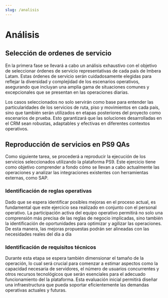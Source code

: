 ```yaml
---
slug: /analisis
---
```


# Análisis

## Selección de ordenes de servicio

En la primera fase se llevará a cabo un análisis exhaustivo con el objetivo de seleccionar órdenes de servicio representativas de cada país de Imbera Latam. Estas órdenes de servicio serán cuidadosamente elegidas para reflejar la diversidad y complejidad de los escenarios operativos, asegurando que incluyan una amplia gama de situaciones comunes y excepcionales que se presentan en las operaciones diarias.

Los casos seleccionados no solo servirán como base para entender las particularidades de los servicios de ruta, piso y movimientos en cada país, sino que también serán utilizados en etapas posteriores del proyecto como escenarios de prueba. Esto garantizará que las soluciones desarrolladas en el CRM sean robustas, adaptables y efectivas en diferentes contextos operativos.

## Reproducción de servicios en PS9 QAs

Como siguiente tarea, se procederá a reproducir la ejecución de los servicios seleccionados utilizando la plataforma PS9. Este ejercicio tiene como objetivo comprender a fondo cómo se llevan a cabo actualmente las operaciones y analizar las integraciones existentes con herramientas externas, como SAP.

### Identificación de reglas operativas

Dado que se espera identificar posibles mejoras en el proceso actual, es fundamental que este ejercicio sea realizado en conjunto con el personal operativo. La participación activa del equipo operativo permitirá no solo una comprensión más precisa de las reglas de negocio implicadas, sino también la identificación de oportunidades para optimizar y agilizar las operaciones. De esta manera, las mejoras propuestas podrán ser alineadas con las necesidades reales del día a día

### Identificación de requisitos técnicos

Durante esta etapa se espera también dimensionar el tamaño de la operación, lo cual será crucial para comenzar a estimar aspectos como la capacidad necesaria de servidores, el número de usuarios concurrentes y otros recursos tecnológicos que serán esenciales para el adecuado funcionamiento del la plataforma. Esta evaluación inicial permitirá diseñar una infraestructura que pueda soportar eficientemente las demandas operativas actuales y futuras.
